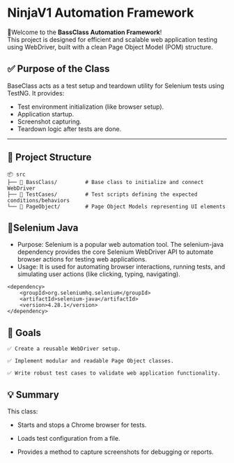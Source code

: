 # NinjaV1 Automation Framework

🧪Welcome to the **BassClass Automation Framework**!  
This project is designed for efficient and scalable web application testing using WebDriver, built with a clean Page Object Model (POM) structure.


## ✅ Purpose of the Class

BaseClass acts as a test setup and teardown utility for Selenium tests using TestNG. It provides:

- Test environment initialization (like browser setup).
- Application startup.
- Screenshot capturing.
- Teardown logic after tests are done.
---

## 📁 Project Structure

```
📦 src
├── 🧱 BassClass/         # Base class to initialize and connect WebDriver
├── 📄 TestCases/         # Test scripts defining the expected conditions/behaviors
└── 🧭 PageObject/        # Page Object Models representing UI elements
```
## 🧪Selenium Java

- Purpose: Selenium is a popular web automation tool. The selenium-java dependency provides the core Selenium WebDriver API to automate browser actions for testing web applications.
- Usage: It is used for automating browser interactions, running tests, and simulating user actions (like clicking, typing, navigating).
```
<dependency>
    <groupId>org.seleniumhq.selenium</groupId>
    <artifactId>selenium-java</artifactId>
    <version>4.28.1</version>
</dependency>
```
## 🎯 Goals
```
✅ Create a reusable WebDriver setup.

✅ Implement modular and readable Page Object classes.

✅ Write robust test cases to validate web application functionality.
```
## 💡 Summary

This class:

- Starts and stops a Chrome browser for tests.

- Loads test configuration from a file.

- Provides a method to capture screenshots for debugging or reports.

